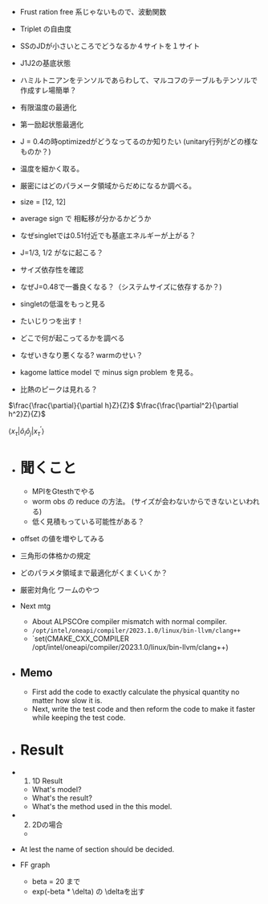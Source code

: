 - Frust ration free 系じゃないもので、波動関数
- Triplet の自由度
- SSのJDが小さいところでどうなるか４サイトを１サイト
- J1J2の基底状態

- ハミルトニアンをテンソルであらわして、マルコフのテーブルもテンソルで作成すレ場簡単？
- 有限温度の最適化
- 第一励起状態最適化
- J =  0.4の時optimizedがどうなってるのか知りたい (unitary行列がどの様なものか？)
- 温度を細かく取る。
- 厳密にはどのパラメータ領域からだめになるか調べる。
- size = [12, 12]
- average sign で 相転移が分かるかどうか
- なぜsingletでは0.51付近でも基底エネルギーが上がる？
- J=1/3, 1/2 がなに起こる？
- サイズ依存性を確認
- なぜJ=0.48で一番良くなる？（システムサイズに依存するか？)
- singletの低温をもっと見る
- たいじりつを出す！
- どこで何が起こってるかを調べる

- なぜいきなり悪くなる? warmのせい？

- kagome lattice model で minus sign problem を見る。
- 比熱のピークは見れる？

$\frac{\frac{\partial}{\partial h}Z}{Z}$
$\frac{\frac{\partial^2}{\partial h^2}Z}{Z}$

$\langle x_{\tau} | \hat{o}_i \hat{o}_j |x^\prime_{\tau} \rangle$



- # 聞くこと
  - MPIをGtesthでやる
  - worm obs の reduce の方法。 (サイズが会わないからできないといわれる)
  - 低く見積もっている可能性がある？


- offset の値を増やしてみる
- 三角形の体格かの規定

- どのパラメタ領域まで最適化がくまくいくか？
- 厳密対角化 ワームのやつ


- Next mtg
  - About ALPSCOre compiler mismatch with normal compiler.
  - `/opt/intel/oneapi/compiler/2023.1.0/linux/bin-llvm/clang++`
  - `set(CMAKE_CXX_COMPILER /opt/intel/oneapi/compiler/2023.1.0/linux/bin-llvm/clang++)


- ## Memo
  - First add the code to exactly calculate the physical quantity no matter how slow it is. 
  - Next, write the test code and then reform the code to make it faster while keeping the test code.

- # Result


- 1. 1D Result
  - What's model?
  - What's the result?
  - What's the method used in the this model.
- 2. 2Dの場合
  - 
- At lest the name of section should be decided.


- FF graph 
  - beta = 20 まで
  - exp(-beta * \delta) の \deltaを出す

